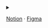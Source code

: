 <details>
  <summary></summary>



  ⏺   Record
  
  ⏹   Stop
  
  ▶️   Play
</details>

[Notion](https://www.notion.so/pointcap-db15c1e11fc74d31901a34fc705d4c24) · 
[Figma](https://www.figma.com/file/x11ZlZyjIEKEicK2l4Hf57/pointcap)
